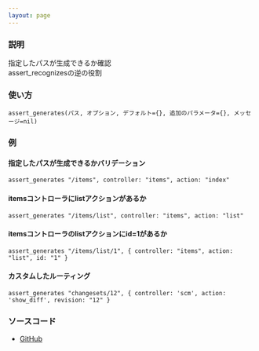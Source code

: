 ```yaml
---
layout: page
---
```


### 説明

指定したパスが生成できるか確認  
assert_recognizesの逆の役割

### 使い方

    assert_generates(パス, オプション, デフォルト={}, 追加のパラメータ={}, メッセージ=nil)

### 例

#### 指定したパスが生成できるかバリデーション

    assert_generates "/items", controller: "items", action: "index"

#### itemsコントローラにlistアクションがあるか

    assert_generates "/items/list", controller: "items", action: "list"

#### itemsコントローラのlistアクションにid=1があるか

    assert_generates "/items/list/1", { controller: "items", action: "list", id: "1" }

#### カスタムしたルーティング

    assert_generates "changesets/12", { controller: 'scm', action: 'show_diff', revision: "12" }

### ソースコード

-   [GitHub](https://github.com/rails/rails/blob/984c3ef2775781d47efa9f541ce570daa2434a80/actionpack/lib/action_dispatch/testing/assertions/routing.rb#L85)
